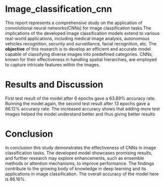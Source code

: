 # Image_classification_cnn
This report represents a comprehensive study on the application of convolutional neural networks(CNNs) for image classification tasks.The implications of the developed image classification models extend to various real-world applications, including medical image analysis, autonomous vehicles recognition, security and surveillance, facial recognition, etc. The **objective** of this research is to develop an efficient and accurate model capable of classifying diverse images into predefined categories. CNNs, known for their effectiveness in handling spatial hierarchies, are employed to capture intricate features within the images. 

# Results and Discussion
First test result of the model after 6 epochs gave a 63.89% accuracy rate.
Running the model again, the second test result after 13 epochs gave a 86.12% accuracy rate. The increased accuracy shows that adding more test images helped the model understand better and thus giving better results

# Conclusion
In conclusion this study demonstrates the effectiveness of CNNs in image classification tasks. The developed model showcases promising results, and further research may explore enhancements, such as ensemble methods or attention mechanisms, to improve performance. The findings contribute to the growing body of knowledge in deep learning and its applications in image classification. The overall accuracy of the model here is 86.16%.
